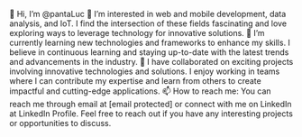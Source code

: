 👋 Hi, I’m @pantaLuc
👀 I’m interested in web and mobile development, data analysis, and IoT. I find the intersection of these fields fascinating and love exploring ways to leverage technology for innovative solutions.
🌱 I’m currently learning new technologies and frameworks to enhance my skills. I believe in continuous learning and staying up-to-date with the latest trends and advancements in the industry.
💞️ I have collaborated on exciting projects involving innovative technologies and solutions. I enjoy working in teams where I can contribute my expertise and learn from others to create impactful and cutting-edge applications.
📫 How to reach me: You can reach me through email at [email protected] or connect with me on LinkedIn at LinkedIn Profile. Feel free to reach out if you have any interesting projects or opportunities to discuss.
<!---
pantaLuc/pantaLuc is a ✨ special ✨ repository because its `README.md` (this file) appears on your GitHub profile.
You can click the Preview link to take a look at your changes.
--->
